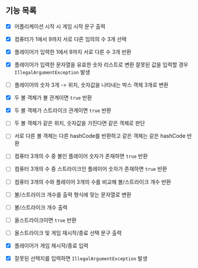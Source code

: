 ## 기능 목록

- [x] 어플리케이션 시작 시 게임 시작 문구 출력

- [x] 컴퓨터가 1에서 9까지 서로 다른 임의의 수 3개 선택

- [x] 플레이어가 입력한 1에서 9까지 서로 다른 수 3개 반환
- [x] 플레이어가 입력한 문자열을 유효한 숫자 리스트로 변환
  잘못된 값을 입력할 경우 `IllegalArgumentException` 발생


- [ ] 플레이어의 숫자 3개 -> 위치, 숫자값을 나타내는 박스 객체 3개로 변환

- [x] 두 볼 객체가 볼 관계이면 `true` 반환
- [x] 두 볼 객체가 스트라이크 관계이면 `true` 반환
- [ ] 두 볼 객체가 같은 위치, 숫자값을 가진다면 같은 객체로 판단
- [ ] 서로 다른 볼 객체는 다른 hashCode를 반환하고 같은 객체는 같은 hashCode 반환


- [ ] 컴퓨터 3개의 수 중 볼인 플레이어 숫자가 존재하면 `true` 반환
- [ ] 컴퓨터 3개의 수 중 스트라이크인 플레이어 숫자가 존재하면 `true` 반환
- [ ] 컴퓨터 3개의 수와 플레이어 3개의 수를 비교해 볼/스트라이크 개수 반환
- [ ] 볼/스트라이크 개수를 출력 형식에 맞는 문자열로 변환

- [ ] 볼/스트라이크 개수 출력
- [ ] 올스트라이크이면 `true` 반환

- [ ] 올스트라이크 및 게임 재시작/종료 선택 문구 출력

- [x] 플레이어가 게임 재시작/종료 입력
- [x] 잘못된 선택지를 입력하면 `IllegalArgumentException` 발생


